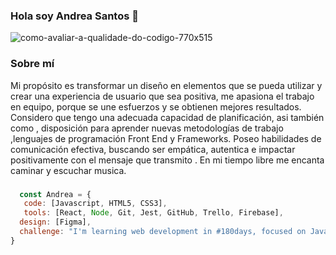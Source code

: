 
### Hola soy Andrea Santos  👋

![como-avaliar-a-qualidade-do-codigo-770x515](https://user-images.githubusercontent.com/107779160/195121574-d8c29f84-973b-421d-8869-8f55e5482126.png)


### Sobre mí
Mi propósito es transformar un diseño en elementos que se pueda utilizar y crear una experiencia  de usuario que sea positiva, me apasiona el trabajo en equipo, porque se une esfuerzos y se obtienen mejores resultados. Considero que tengo una adecuada capacidad de planificación, asi también como , disposición para aprender nuevas metodologías de trabajo ,lenguajes de programación Front End y Frameworks. Poseo habilidades de comunicación efectiva, buscando ser empática, autentica e impactar positivamente con el mensaje que transmito .
En mi tiempo libre me encanta caminar y escuchar musica.

###
```js
  const Andrea = {
   code: [Javascript, HTML5, CSS3],
   tools: [React, Node, Git, Jest, GitHub, Trello, Firebase],
  design: [Figma],
  challenge: "I'm learning web development in #180days, focused on JavaScript and React"
}
```


